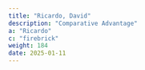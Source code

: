 ```yaml
---
title: "Ricardo, David"
description: "Comparative Advantage"
a: "Ricardo"
c: "firebrick"
weight: 184
date: 2025-01-11
---
```

